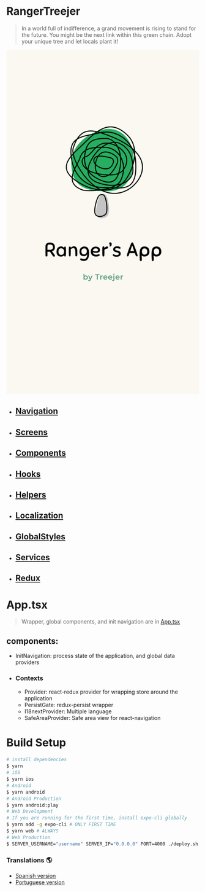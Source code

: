 # RangerTreejer

> In a world full of indifference, a grand movement is rising to stand for the future. You might be the next link within this green chain. Adopt your unique tree and let locals plant it!

![rangerTreejer](./assets/images/splash.png)

- ## [Navigation](./src/navigation)
- ## [Screens](./src/screens)
- ## [Components](./src/components)
- ## [Hooks](./src/utilities/hooks)
- ## [Helpers](./src/utilities/helpers)
- ## [Localization](./src/localization)
- ## [GlobalStyles](./src/constants)
- ## [Services](./src/services)
- ## [Redux](./src/redux)

# App.tsx

> Wrapper, global components, and init navigation are in [App.tsx](./App.tsx)

## components:

- InitNavigation: process state of the application, and global data providers
- ### Contexts
  - Provider: react-redux provider for wrapping store around the application
  - PersistGate: redux-persist wrapper
  - I18nextProvider: Multiple language
  - SafeAreaProvider: Safe area view for react-navigation

# Build Setup

```bash
# install dependencies
$ yarn
# iOS
$ yarn ios
# Android
$ yarn android
# Android Production
$ yarn android:play
# Web Development
# If you are running for the first time, install expo-cli globally
$ yarn add -g expo-cli # ONLY FIRST TIME
$ yarn web # ALWAYS
# Web Production
$ SERVER_USERNAME="username" SERVER_IP="0.0.0.0" PORT=4000 ./deploy.sh

```

### Translations :earth_americas:

- [Spanish version](./translations/README-es.md)
- [Portuguese version](./translations/README-pt-br.md)
